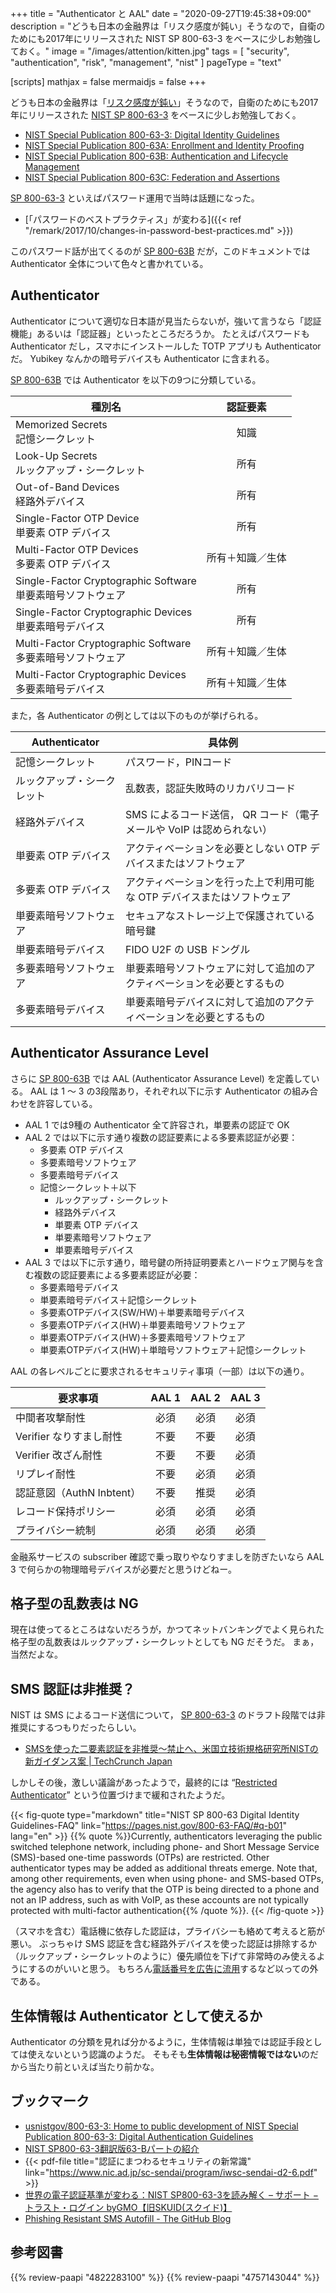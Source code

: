 +++
title = "Authenticator と AAL"
date =  "2020-09-27T19:45:38+09:00"
description = "どうも日本の金融界は「リスク感度が鈍い」そうなので，自衛のためにも2017年にリリースされた NIST SP 800-63-3 をベースに少しお勉強しておく。"
image = "/images/attention/kitten.jpg"
tags = [ "security", "authentication", "risk", "management", "nist" ]
pageType = "text"

[scripts]
  mathjax = false
  mermaidjs = false
+++

どうも日本の金融界は「[リスク感度が鈍い](https://japan.cnet.com/article/35160001/ "ゆうちょ池田社長「リスク感度が鈍かった」--被害は約6000万円に拡大、2017年から発生 - CNET Japan")」そうなので，自衛のためにも2017年にリリースされた [NIST SP 800-63-3][SP 800-63-3] をベースに少しお勉強しておく。

- [NIST Special Publication 800-63-3: Digital Identity Guidelines](https://pages.nist.gov/800-63-3/sp800-63-3.html)
- [NIST Special Publication 800-63A: Enrollment and Identity Proofing](https://pages.nist.gov/800-63-3/sp800-63a.html)
- [NIST Special Publication 800-63B: Authentication and Lifecycle Management](https://pages.nist.gov/800-63-3/sp800-63b.html)
- [NIST Special Publication 800-63C: Federation and Assertions](https://pages.nist.gov/800-63-3/sp800-63c.html)

[SP 800-63-3] といえばパスワード運用で当時は話題になった。

- [「パスワードのベストプラクティス」が変わる]({{< ref "/remark/2017/10/changes-in-password-best-practices.md" >}})

このパスワード話が出てくるのが [SP 800-63B] だが，このドキュメントでは Authenticator 全体について色々と書かれている。

## Authenticator

Authenticator について適切な日本語が見当たらないが，強いて言うなら「認証機能」あるいは「認証器」といったところだろうか。
たとえばパスワードも Authenticator だし，スマホにインストールした TOTP アプリも Authenticator だ。
Yubikey なんかの暗号デバイスも Authenticator に含まれる。

[SP 800-63B] では Authenticator を以下の9つに分類している。

| 種別名                                                         |     認証要素     |
| -------------------------------------------------------------- |:----------------:|
| Memorized Secrets<br>記憶シークレット                          |       知識       |
| Look-Up Secrets<br>ルックアップ・シークレット                  |       所有       |
| Out-of-Band Devices<br>経路外デバイス                          |       所有       |
| Single-Factor OTP Device<br>単要素 OTP デバイス                |       所有       |
| Multi-Factor OTP Devices<br>多要素 OTP デバイス                | 所有＋知識／生体 |
| Single-Factor Cryptographic Software<br>単要素暗号ソフトウェア |       所有       |
| Single-Factor Cryptographic Devices<br>単要素暗号デバイス      |       所有       |
| Multi-Factor Cryptographic Software<br>多要素暗号ソフトウェア  | 所有＋知識／生体 |
| Multi-Factor Cryptographic Devices<br>多要素暗号デバイス       | 所有＋知識／生体 |

また，各 Authenticator の例としては以下のものが挙げられる。

| Authenticator              | 具体例                                                                      |
| -------------------------- | ----------------------------------------------------------------------- |
| 記憶シークレット           | パスワード，PINコード                                                   |
| ルックアップ・シークレット | 乱数表，認証失敗時のリカバリコード                                                  |
| 経路外デバイス             | SMS によるコード送信， QR コード（電子メールや VoIP は認められない）    |
| 単要素 OTP デバイス        | アクティベーションを必要としない OTP デバイスまたはソフトウェア         |
| 多要素 OTP デバイス        | アクティベーションを行った上で利用可能な OTP デバイスまたはソフトウェア |
| 単要素暗号ソフトウェア     | セキュアなストレージ上で保護されている暗号鍵                            |
| 単要素暗号デバイス         | FIDO U2F の USB ドングル                                                |
| 多要素暗号ソフトウェア     | 単要素暗号ソフトウェアに対して追加のアクティベーションを必要とするもの  |
| 多要素暗号デバイス         | 単要素暗号デバイスに対して追加のアクティベーションを必要とするもの      |

## Authenticator Assurance Level

さらに [SP 800-63B] では AAL (Authenticator Assurance Level) を定義している。
AAL は 1 〜 3 の3段階あり，それぞれ以下に示す  Authenticator の組み合わせを許容している。

- AAL 1 では9種の Authenticator 全て許容され，単要素の認証で OK
- AAL 2 では以下に示す通り複数の認証要素による多要素認証が必要：
    - 多要素 OTP デバイス
    - 多要素暗号ソフトウェア
    - 多要素暗号デバイス
    - 記憶シークレット＋以下
        - ルックアップ・シークレット
        - 経路外デバイス
        - 単要素 OTP デバイス
        - 単要素暗号ソフトウェア
        - 単要素暗号デバイス
- AAL 3 では以下に示す通り，暗号鍵の所持証明要素とハードウェア関与を含む複数の認証要素による多要素認証が必要：
    - 多要素暗号デバイス
    - 単要素暗号デバイス＋記憶シークレット
    - 多要素OTPデバイス(SW/HW)＋単要素暗号デバイス
    - 多要素OTPデバイス(HW)＋単要素暗号ソフトウェア
    - 単要素OTPデバイス(HW)＋多要素暗号ソフトウェア
    - 単要素OTPデバイス(HW)＋単暗号ソフトウェア＋記憶シークレット

AAL の各レベルごとに要求されるセキュリティ事項（一部）は以下の通り。

| 要求事項                  | AAL 1 | AAL 2 | AAL 3 |
| ------------------------- |:-----:|:-----:|:-----:|
| 中間者攻撃耐性            | 必須  | 必須  | 必須  |
| Verifier なりすまし耐性   | 不要  | 不要  | 必須  |
| Verifier 改ざん耐性       | 不要  | 不要  | 必須  |
| リプレイ耐性              | 不要  | 必須  | 必須  |
| 認証意図（AuthN Inbtent） | 不要  | 推奨  | 必須  |
| レコード保持ポリシー      | 必須  | 必須  | 必須  |
| プライバシー統制          | 必須  | 必須  | 必須  |

金融系サービスの subscriber 確認で乗っ取りやなりすましを防ぎたいなら AAL 3 で何らかの物理暗号デバイスが必要だと思うけどねー。

## 格子型の乱数表は NG

現在は使ってるところはないだろうが，かつてネットバンキングでよく見られた格子型の乱数表はルックアップ・シークレットとしても NG だそうだ。
まぁ，当然だよな。

## SMS 認証は非推奨？

NIST は SMS によるコード送信について， [SP 800-63-3] のドラフト段階では非推奨にするつもりだったらしい。

- [SMSを使った二要素認証を非推奨〜禁止へ、米国立技術規格研究所NISTの新ガイダンス案 | TechCrunch Japan](http://jp.techcrunch.com/2016/07/26/20160725nist-declares-the-age-of-sms-based-2-factor-authentication-over/)

しかしその後，激しい議論があったようで，最終的には “[Restricted Authenticator](https://pages.nist.gov/800-63-3/sp800-63b.html#restricted)” という位置づけまで緩和されたようだ。

{{< fig-quote type="markdown" title="NIST SP 800-63 Digital Identity Guidelines-FAQ" link="https://pages.nist.gov/800-63-FAQ/#q-b01" lang="en" >}}
{{% quote %}}Currently, authenticators leveraging the public switched telephone network, including phone- and Short Message Service (SMS)-based one-time passwords (OTPs) are restricted. Other authenticator types may be added as additional threats emerge. Note that, among other requirements, even when using phone- and SMS-based OTPs, the agency also has to verify that the OTP is being directed to a phone and not an IP address, such as with VoIP, as these accounts are not typically protected with multi-factor authentication{{% /quote %}}.
{{< /fig-quote >}}

（スマホを含む）電話機に依存した認証は，プライバシーも絡めて考えると筋が悪い。
ぶっちゃけ SMS 認証を含む経路外デバイスを使った認証は排除するか（ルックアップ・シークレットのように）優先順位を下げて非常時のみ使えるようにするのがいいと思う。
もちろん[電話番号を広告に流用](https://japan.cnet.com/article/35159898/ "Twitterに集団訴訟--電話番号がターゲティング広告に不正利用された可能性 - CNET Japan")するなど以っての外である。

## 生体情報は Authenticator として使えるか

Authenticator の分類を見れば分かるように，生体情報は単独では認証手段としては使えないという認識のようだ。
そもそも**生体情報は秘密情報ではない**のだから当たり前といえば当たり前かな。




## ブックマーク

- [usnistgov/800-63-3: Home to public development of NIST Special Publication 800-63-3: Digital Authentication Guidelines](https://github.com/usnistgov/800-63-3)
- [NIST SP800-63-3翻訳版63-Bパートの紹介](https://www.slideshare.net/kthrtty/20171027-nist-sp80063bkthrtty-81333156)
- {{< pdf-file title="認証にまつわるセキュリティの新常識" link="https://www.nic.ad.jp/sc-sendai/program/iwsc-sendai-d2-6.pdf" >}}
- [世界の電子認証基準が変わる：NIST SP800-63-3を読み解く – サポート − トラスト・ログイン byGMO【旧SKUID(スクイド)】](https://support.trustlogin.com/hc/ja/articles/115004031154-%E4%B8%96%E7%95%8C%E3%81%AE%E9%9B%BB%E5%AD%90%E8%AA%8D%E8%A8%BC%E5%9F%BA%E6%BA%96%E3%81%8C%E5%A4%89%E3%82%8F%E3%82%8B-NIST-SP800-63-3%E3%82%92%E8%AA%AD%E3%81%BF%E8%A7%A3%E3%81%8F)
- [Phishing Resistant SMS Autofill - The GitHub Blog](https://github.blog/2020-09-25-phishing-resistant-sms-autofill/)

[SP 800-63-3]: https://pages.nist.gov/800-63-3/ "NIST SP 800-63 Digital Identity Guidelines"
[SP 800-63B]: https://pages.nist.gov/800-63-3/sp800-63b.html "[NIST Special Publication 800-63B: Authentication and Lifecycle Management"

## 参考図書

{{% review-paapi "4822283100" %}} <!-- セキュリティはなぜやぶられたのか -->
{{% review-paapi "4757143044" %}} <!-- 信頼と裏切りの社会 -->
